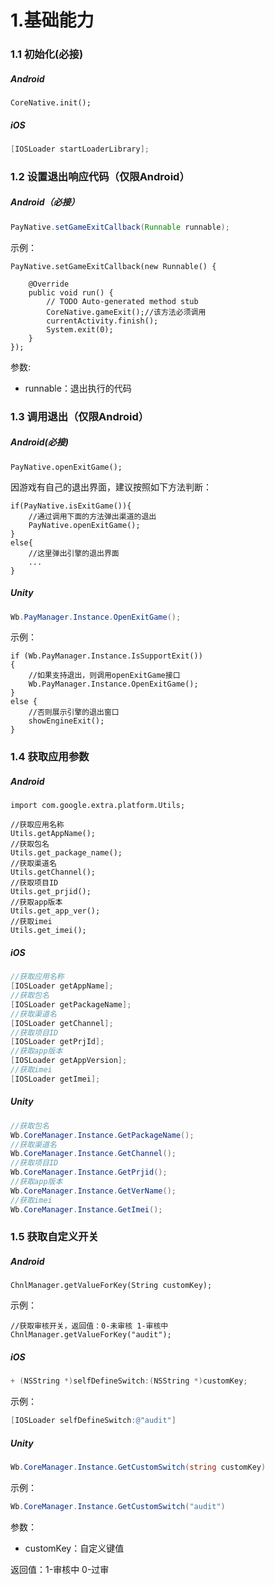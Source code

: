 # 1.基础能力

### 1.1 初始化\(必接\)

##### Android

```text
CoreNative.init();
```

##### iOS

```objective-c
[IOSLoader startLoaderLibrary];
```

### 1.2 设置退出响应代码（仅限Android）

##### Android（必接）

```java
PayNative.setGameExitCallback(Runnable runnable);
```

示例：

```text
PayNative.setGameExitCallback(new Runnable() {

    @Override
    public void run() {
        // TODO Auto-generated method stub
        CoreNative.gameExit();//该方法必须调用
        currentActivity.finish();
        System.exit(0);
    }
});
```

参数:

- runnable：退出执行的代码

### 1.3 调用退出（仅限Android）

##### Android(必接)

```text
PayNative.openExitGame();
```

因游戏有自己的退出界面，建议按照如下方法判断：

```text
if(PayNative.isExitGame()){
    //通过调用下面的方法弹出渠道的退出
    PayNative.openExitGame();
}
else{
    //这里弹出引擎的退出界面
    ...
}
```

##### Unity

```C#
Wb.PayManager.Instance.OpenExitGame();
```

示例：

```
if (Wb.PayManager.Instance.IsSupportExit())
{
    //如果支持退出，则调用openExitGame接口
    Wb.PayManager.Instance.OpenExitGame();
}
else {
    //否则展示引擎的退出窗口
    showEngineExit();
}
```

### 1.4 获取应用参数

##### Android

```text
import com.google.extra.platform.Utils;

//获取应用名称
Utils.getAppName();
//获取包名
Utils.get_package_name();
//获取渠道名
Utils.getChannel();
//获取项目ID
Utils.get_prjid();
//获取app版本
Utils.get_app_ver();
//获取imei
Utils.get_imei();
```

##### iOS

```objective-c
//获取应用名称
[IOSLoader getAppName];
//获取包名
[IOSLoader getPackageName];
//获取渠道名
[IOSLoader getChannel];
//获取项目ID
[IOSLoader getPrjId];
//获取app版本
[IOSLoader getAppVersion];
//获取imei
[IOSLoader getImei];
```

##### Unity

```c#
//获取包名
Wb.CoreManager.Instance.GetPackageName();
//获取渠道名
Wb.CoreManager.Instance.GetChannel();
//获取项目ID
Wb.CoreManager.Instance.GetPrjid();
//获取app版本
Wb.CoreManager.Instance.GetVerName();
//获取imei
Wb.CoreManager.Instance.GetImei();
```

### 1.5 获取自定义开关

##### Android

```text
ChnlManager.getValueForKey(String customKey);
```

示例：

```
//获取审核开关，返回值：0-未审核 1-审核中
ChnlManager.getValueForKey("audit");
```

##### iOS

```objective-c
+ (NSString *)selfDefineSwitch:(NSString *)customKey;
```

示例：

```objective-c
[IOSLoader selfDefineSwitch:@"audit"]
```

##### Unity

```c#
Wb.CoreManager.Instance.GetCustomSwitch(string customKey)
```

示例：

```c#
Wb.CoreManager.Instance.GetCustomSwitch("audit")
```

参数：

- customKey：自定义键值

返回值：1-审核中  0-过审